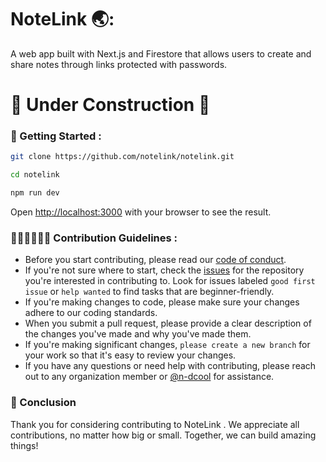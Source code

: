 # NoteLink 🌏:

A web app built with Next.js and Firestore that allows users to create and share notes through links protected with passwords.

# 🚧 Under Construction 🚧 

### 🏁 Getting Started :

```bash
git clone https://github.com/notelink/notelink.git

cd notelink

npm run dev 
```

Open [http://localhost:3000](http://localhost:3000) with your browser to see the result.

### 👷🏻‍♂️👷🏽‍♀️ Contribution Guidelines :

- Before you start contributing, please read our [code of conduct](./guidelines.md).
- If you're not sure where to start, check the [issues](https://github.com/notelink/notelink/issues) for the repository you're  interested in contributing to. Look for issues labeled `good first issue` or `help wanted` to find tasks that are beginner-friendly.
- If you're making changes to code, please make sure your changes adhere to our coding standards.
- When you submit a pull request, please provide a clear description of the changes you've made and why you've made them.
- If you're making significant changes, `please create a new branch` for your work so that it's easy to review your changes.
- If you have any questions or need help with contributing, please reach out to any organization member or [@n-dcool](https://github.com/n-dcool) for assistance.

### 🤗 Conclusion

Thank you for considering contributing to NoteLink . We appreciate all contributions, no matter how big or small. Together, we can build amazing things!
